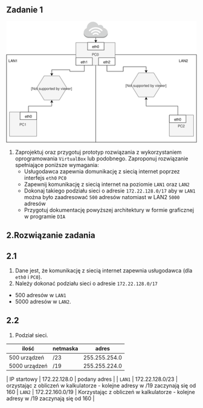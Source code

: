 Zadanie 1
---------

![zadanie 1](zadanie-1.svg)

1. Zaprojektuj oraz przygotuj prototyp rozwiązania z wykorzystaniem oprogramowania ``VirtualBox`` lub podobnego. 
Zaproponuj rozwiązanie spełniające poniższe wymagania:
   * Usługodawca zapewnia domunikację z siecią internet poprzez interfejs ``eth0`` ``PC0``
   * Zapewnij komunikację z siecią internet na poziomie ``LAN1`` oraz ``LAN2``
   * Dokonaj takiego podziału sieci o adresie ``172.22.128.0/17`` aby w ``LAN1`` można było zaadresować ``500`` adresów natomiast w LAN2 ``5000`` adresów    
   * Przygotuj dokumentację powyższej architektury w formie graficznej w programie ``DIA``
   
   
2.Rozwiązanie zadania
---------------------
2.1
---
1. Dane jest, że komunikację z siecią internet zapewnia usługodawca (dla ``eth0`` i ``PC0``).
2. Należy dokonać podziału sieci o adresie ``172.22.128.0/17``
  * 500 adresów w ``LAN1``
  * 5000 adresów w ``LAN2``.
  
2.2
---
1. Podział sieci.

| ilość | netmaska | adres |
|-------|----------|------ |
| 500 urządzeń  | /23 | 255.255.254.0 |
| 5000 urządzeń | /19 | 255.255.224.0 |

| IP startowy | 172.22.128.0    | podany adres                                                                      |
|   ``LAN1``  | 172.22.128.0/23 | orzystając z obliczeń w kalkulatorze - kolejne adresy w /19 zaczynają się od 160
|   ``LAN2``  | 172.22.160.0/19 | Korzystając z obliczeń w kalkulatorze - kolejne adresy w /19 zaczynają się od 160 |


 
